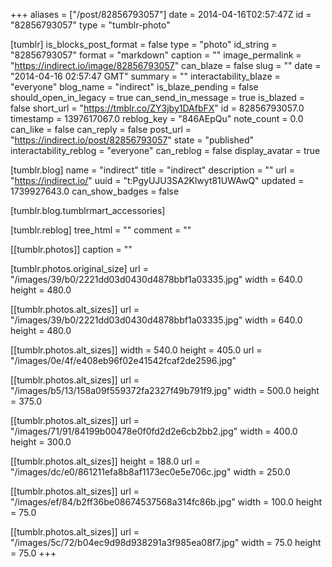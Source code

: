 +++
aliases = ["/post/82856793057"]
date = 2014-04-16T02:57:47Z
id = "82856793057"
type = "tumblr-photo"

[tumblr]
is_blocks_post_format = false
type = "photo"
id_string = "82856793057"
format = "markdown"
caption = ""
image_permalink = "https://indirect.io/image/82856793057"
can_blaze = false
slug = ""
date = "2014-04-16 02:57:47 GMT"
summary = ""
interactability_blaze = "everyone"
blog_name = "indirect"
is_blaze_pending = false
should_open_in_legacy = true
can_send_in_message = true
is_blazed = false
short_url = "https://tmblr.co/ZY3jby1DAfbFX"
id = 82856793057.0
timestamp = 1397617067.0
reblog_key = "846AEpQu"
note_count = 0.0
can_like = false
can_reply = false
post_url = "https://indirect.io/post/82856793057"
state = "published"
interactability_reblog = "everyone"
can_reblog = false
display_avatar = true

[tumblr.blog]
name = "indirect"
title = "indirect"
description = ""
url = "https://indirect.io/"
uuid = "t:PgyUJU3SA2Klwyt81UWAwQ"
updated = 1739927643.0
can_show_badges = false

[tumblr.blog.tumblrmart_accessories]

[tumblr.reblog]
tree_html = ""
comment = ""

[[tumblr.photos]]
caption = ""

[tumblr.photos.original_size]
url = "/images/39/b0/2221dd03d0430d4878bbf1a03335.jpg"
width = 640.0
height = 480.0

[[tumblr.photos.alt_sizes]]
url = "/images/39/b0/2221dd03d0430d4878bbf1a03335.jpg"
width = 640.0
height = 480.0

[[tumblr.photos.alt_sizes]]
width = 540.0
height = 405.0
url = "/images/0e/4f/e408eb96f02e41542fcaf2de2596.jpg"

[[tumblr.photos.alt_sizes]]
url = "/images/b5/13/158a09f559372fa2327f49b791f9.jpg"
width = 500.0
height = 375.0

[[tumblr.photos.alt_sizes]]
url = "/images/71/91/84199b00478e0f0fd2d2e6cb2bb2.jpg"
width = 400.0
height = 300.0

[[tumblr.photos.alt_sizes]]
height = 188.0
url = "/images/dc/e0/861211efa8b8af1173ec0e5e706c.jpg"
width = 250.0

[[tumblr.photos.alt_sizes]]
url = "/images/ef/84/b2ff36be08674537568a314fc86b.jpg"
width = 100.0
height = 75.0

[[tumblr.photos.alt_sizes]]
url = "/images/5c/72/b04ec9d98d938291a3f985ea08f7.jpg"
width = 75.0
height = 75.0
+++
